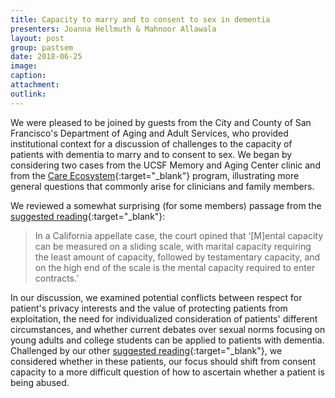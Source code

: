 ```yaml
---
title: Capacity to marry and to consent to sex in dementia
presenters: Joanna Hellmuth & Mahnoor Allawala
layout: post
group: pastsem
date: 2018-06-25
image: 
caption: 
attachment:
outlink: 
---
```


We were pleased to be joined by guests from the City and County of San Francisco's Department of Aging and Adult Services, who provided institutional context for a discussion of challenges to the capacity of patients with dementia to marry and to consent to sex. We began by considering two cases from the UCSF Memory and Aging Center clinic and from the [Care Ecosystem](http://careecosystem.org){:target="\_blank"} program, illustrating more general questions that commonly arise for clinicians and family members. 

We reviewed a somewhat surprising (for some members) passage from the [suggested reading](http://jaapl.org/content/45/3/292){:target="\_blank"}:

> In a California appellate case, the court opined that ‘[M]ental capacity can be measured on a sliding 
> scale, with marital capacity requiring the least amount of capacity, followed by testamentary capacity,
> and on the high end of the scale is the mental capacity required to enter contracts.’

In our discussion, we examined potential conflicts between respect for patient's privacy interests and the value of protecting patients from exploitation, the need for individualized consideration of patients' different circumstances, and whether current debates over sexual norms focusing on young adults and college students can be applied to patients with dementia. Challenged by our other [suggested reading](https://www.thehastingscenter.org/sex-consent-and-dementia/){:target="\_blank"}, we considered whether in these patients, our focus should shift from consent capacity to a more difficult question of how to ascertain whether a patient is being abused.